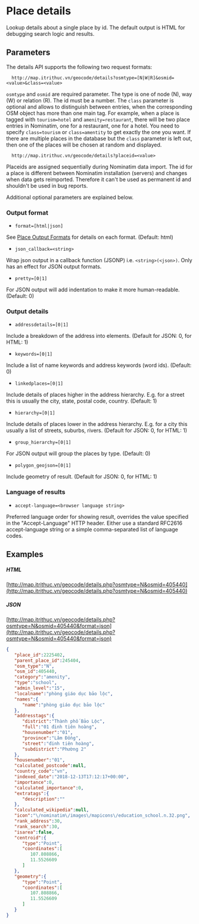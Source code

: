 # Place details

Lookup details about a single place by id. The default output is HTML for debugging search logic and results.

## Parameters

The details API supports the following two request formats:

```
  http://map.itrithuc.vn/geocode/details?osmtype=[N|W|R]&osmid=<value>&class=<value>
```

`osmtype` and `osmid` are required parameter. The type is one of node (N), way (W)
or relation (R). The id must be a number. The `class` parameter is optional and
allows to distinguish between entries, when the corresponding OSM object has more
than one main tag. For example, when a place is tagged with `tourism=hotel` and
`amenity=restaurant`, there will be two place entries in Nominatim, one for a
restaurant, one for a hotel. You need to specify `class=tourism` or `class=amentity`
to get exactly the one you want. If there are multiple places in the database
but the `class` parameter is left out, then one of the places will be chosen
at random and displayed.

```
  http://map.itrithuc.vn/geocode/details?placeid=<value>
```

Placeids are assigned sequentially during Nominatim data import. The id for a place is different between Nominatim installation (servers) and changes when data gets reimported. Therefore it can't be used as permanent id and shouldn't be used in bug reports.


Additional optional parameters are explained below.

### Output format

* `format=[html|json]`

See [Place Output Formats](Output.md) for details on each format. (Default: html)

* `json_callback=<string>`

Wrap json output in a callback function (JSONP) i.e. `<string>(<json>)`.
Only has an effect for JSON output formats.

* `pretty=[0|1]`

For JSON output will add indentation to make it more human-readable. (Default: 0)


### Output details

* `addressdetails=[0|1]`

Include a breakdown of the address into elements. (Default for JSON: 0, for HTML: 1)

* `keywords=[0|1]`

Include a list of name keywords and address keywords (word ids). (Default: 0)

* `linkedplaces=[0|1]`

Include details of places higher in the address hierarchy. E.g. for a street this is usually the city, state, postal code, country. (Default: 1)

* `hierarchy=[0|1]`

Include details of places lower in the address hierarchy. E.g. for a city this usually a list of streets, suburbs, rivers. (Default for JSON: 0, for HTML: 1)

* `group_hierarchy=[0|1]`

For JSON output will group the places by type. (Default: 0)

* `polygon_geojson=[0|1]`

Include geometry of result. (Default for JSON: 0, for HTML: 1)

### Language of results

* `accept-language=<browser language string>`

Preferred language order for showing result, overrides the value
specified in the "Accept-Language" HTTP header.
Either use a standard RFC2616 accept-language string or a simple
comma-separated list of language codes.


## Examples

##### HTML

[http://map.itrithuc.vn/geocode/details.php?osmtype=N&osmid=405440](http://map.itrithuc.vn/geocode/details.php?osmtype=N&osmid=405440)

##### JSON

[http://map.itrithuc.vn/geocode/details.php?osmtype=N&osmid=405440&format=json](http://map.itrithuc.vn/geocode/details.php?osmtype=N&osmid=405440&format=json)


```json
{
   "place_id":2225402,
   "parent_place_id":245404,
   "osm_type":"N",
   "osm_id":405440,
   "category":"amenity",
   "type":"school",
   "admin_level":"15",
   "localname":"phòng giáo dục bảo lộc",
   "names":{
      "name":"phòng giáo dục bảo lộc"
   },
   "addresstags":{
      "district":"Thành phố Bảo Lộc",
      "full":"01 đinh tiên hoàng",
      "housenumber":"01",
      "province":"Lâm Đồng",
      "street":"đinh tiên hoàng",
      "subdistrict":"Phường 2"
   },
   "housenumber":"01",
   "calculated_postcode":null,
   "country_code":"vn",
   "indexed_date":"2018-12-13T17:12:17+00:00",
   "importance":0,
   "calculated_importance":0,
   "extratags":{
      "description":""
   },
   "calculated_wikipedia":null,
   "icon":"\/nominatim\/images\/mapicons\/education_school.n.32.png",
   "rank_address":30,
   "rank_search":30,
   "isarea":false,
   "centroid":{
      "type":"Point",
      "coordinates":[
         107.808866,
         11.5526609
      ]
   },
   "geometry":{
      "type":"Point",
      "coordinates":[
         107.808866,
         11.5526609
      ]
   }
}
```
